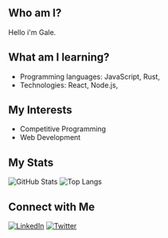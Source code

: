 ## Who am I?
Hello i'm Gale.

## What am I learning?
- Programming languages: JavaScript, Rust, 
- Technologies: React, Node.js,

## My Interests
- Competitive Programming
- Web Development

## My Stats
![GitHub Stats](https://github-readme-stats.vercel.app/api?username=0xzur4&show_icons=true&theme=radical)
![Top Langs](https://github-readme-stats.vercel.app/api/top-langs/?username=0xzur4&layout=compact)

## Connect with Me
[![LinkedIn](https://img.shields.io/badge/LinkedIn-blue?style=flat&logo=linkedin)](https://www.linkedin.com/in/yourprofile)
[![Twitter](https://img.shields.io/badge/Twitter-blue?style=flat&logo=twitter)](https://twitter.com/yourprofile)
